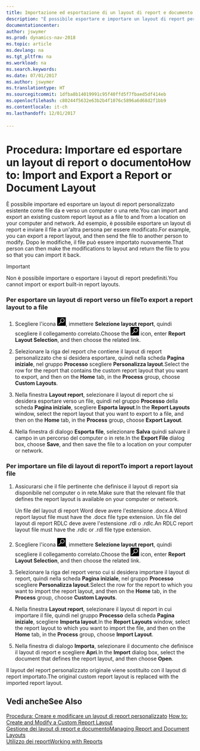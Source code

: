 ```yaml
---
title: Importazione ed esportazione di un layout di report e documento
description: "È possibile esportare e importare un layout di report personalizzato esistente come file da e verso un computer o una rete."
documentationcenter: 
author: jswymer
ms.prod: dynamics-nav-2018
ms.topic: article
ms.devlang: na
ms.tgt_pltfrm: na
ms.workload: na
ms.search.keywords: 
ms.date: 07/01/2017
ms.author: jswymer
ms.translationtype: HT
ms.sourcegitcommit: 1dfba8b14019991c95f40ffd5f7fbaed5df414eb
ms.openlocfilehash: c80244f5632e63b2b4f1076c5896a6d68d2f1bb9
ms.contentlocale: it-ch
ms.lasthandoff: 12/01/2017

---
```

# <a name="how-to-import-and-export-a-report-or-document-layout"></a><span data-ttu-id="5323d-103">Procedura: Importare ed esportare un layout di report o documento</span><span class="sxs-lookup"><span data-stu-id="5323d-103">How to: Import and Export a Report or Document Layout</span></span>
<span data-ttu-id="5323d-104">È possibile importare ed esportare un layout di report personalizzato esistente come file da e verso un computer o una rete.</span><span class="sxs-lookup"><span data-stu-id="5323d-104">You can import and export an existing custom report layout as a file to and from a location on your computer and network.</span></span> <span data-ttu-id="5323d-105">Ad esempio, è possibile esportare un layout di report e inviare il file a un'altra persona per essere modificato.</span><span class="sxs-lookup"><span data-stu-id="5323d-105">For example, you can export a report layout, and then send the file to another person to modify.</span></span> <span data-ttu-id="5323d-106">Dopo le modifiche, il file può essere importato nuovamente.</span><span class="sxs-lookup"><span data-stu-id="5323d-106">That person can then make the modifications to layout and return the file to you so that you can import it back.</span></span>  
  
> [!IMPORTANT]  
>  <span data-ttu-id="5323d-107">Non è possibile importare o esportare i layout di report predefiniti.</span><span class="sxs-lookup"><span data-stu-id="5323d-107">You cannot import or export built-in report layouts.</span></span>  
  
### <a name="to-export-a-report-layout-to-a-file"></a><span data-ttu-id="5323d-108">Per esportare un layout di report verso un file</span><span class="sxs-lookup"><span data-stu-id="5323d-108">To export a report layout to a file</span></span>  
  
1.  <span data-ttu-id="5323d-109">Scegliere l'icona ![Cerca pagina o report](media/ui-search/search_small.png "icona Cerca pagina o report"), immettere **Selezione layout report**, quindi scegliere il collegamento correlato.</span><span class="sxs-lookup"><span data-stu-id="5323d-109">Choose the ![Search for Page or Report](media/ui-search/search_small.png "Search for Page or Report icon") icon, enter **Report Layout Selection**, and then choose the related link.</span></span>  
  
2.  <span data-ttu-id="5323d-110">Selezionare la riga del report che contiene il layout di report personalizzato che si desidera esportare, quindi nella scheda **Pagina iniziale**, nel gruppo **Processo** scegliere **Personalizza layout**.</span><span class="sxs-lookup"><span data-stu-id="5323d-110">Select the row for the report that contains the custom report layout that you want to export, and then on the **Home** tab, in the **Process** group, choose **Custom Layouts**.</span></span>  
  
3.  <span data-ttu-id="5323d-111">Nella finestra **Layout report**, selezionare il layout di report che si desidera esportare verso un file, quindi nel gruppo **Processo** della scheda **Pagina iniziale**, scegliere **Esporta layout**.</span><span class="sxs-lookup"><span data-stu-id="5323d-111">In the **Report Layouts** window, select the report layout that you want to export to a file, and then on the **Home** tab, in the **Process** group, choose **Export Layout**.</span></span>  
  
4.  <span data-ttu-id="5323d-112">Nella finestra di dialogo **Esporta file**, selezionare **Salva** quindi salvare il campo in un percorso del computer o in rete.</span><span class="sxs-lookup"><span data-stu-id="5323d-112">In the **Export File** dialog box, choose **Save**, and then save the file to a location on your computer or network.</span></span>  
  
### <a name="to-import-a-report-layout-file"></a><span data-ttu-id="5323d-113">Per importare un file di layout di report</span><span class="sxs-lookup"><span data-stu-id="5323d-113">To import a report layout file</span></span>  
  
1.  <span data-ttu-id="5323d-114">Assicurarsi che il file pertinente che definisce il layout di report sia disponibile nel computer o in rete.</span><span class="sxs-lookup"><span data-stu-id="5323d-114">Make sure that the relevant file that defines the report layout is available on your computer or network.</span></span>  
  
     <span data-ttu-id="5323d-115">Un file del layout di report Word deve avere l'estensione .docx.</span><span class="sxs-lookup"><span data-stu-id="5323d-115">A Word report layout file must have the .docx file type extension.</span></span> <span data-ttu-id="5323d-116">Un file del layout di report RDLC deve avere l'estensione .rdl o .rdlc.</span><span class="sxs-lookup"><span data-stu-id="5323d-116">An RDLC report layout file must have the .rdlc or .rdl file type extension.</span></span>  
  
2.  <span data-ttu-id="5323d-117">Scegliere l'icona ![Cerca pagina o report](media/ui-search/search_small.png "icona Cerca pagina o report"), immettere **Selezione layout report**, quindi scegliere il collegamento correlato.</span><span class="sxs-lookup"><span data-stu-id="5323d-117">Choose the ![Search for Page or Report](media/ui-search/search_small.png "Search for Page or Report icon") icon, enter **Report Layout Selection**, and then choose the related link.</span></span>  
  
3.  <span data-ttu-id="5323d-118">Selezionare la riga del report verso cui si desidera importare il layout di report, quindi nella scheda **Pagina iniziale**, nel gruppo **Processo** scegliere **Personalizza layout**.</span><span class="sxs-lookup"><span data-stu-id="5323d-118">Select the row for the report to which you want to import the report layout, and then on the **Home** tab, in the **Process** group, choose **Custom Layouts**.</span></span>  
  
4.  <span data-ttu-id="5323d-119">Nella finestra **Layout report**, selezionare il layout di report in cui importare il file, quindi nel gruppo **Processo** della scheda **Pagina iniziale**, scegliere **Importa layout**.</span><span class="sxs-lookup"><span data-stu-id="5323d-119">In the **Report Layouts** window, select the report layout to which you want to import the file, and then on the **Home** tab, in the **Process** group, choose **Import Layout**.</span></span>  
  
5.  <span data-ttu-id="5323d-120">Nella finestra di dialogo **Importa**, selezionare il documento che definisce il layout di report e scegliere **Apri**.</span><span class="sxs-lookup"><span data-stu-id="5323d-120">In the **Import** dialog box, select the document that defines the report layout, and then choose **Open**.</span></span>  
  
 <span data-ttu-id="5323d-121">Il layout del report personalizzato originale viene sostituito con il layout di report importato.</span><span class="sxs-lookup"><span data-stu-id="5323d-121">The original custom report layout is replaced with the imported report layout.</span></span>  
  
## <a name="see-also"></a><span data-ttu-id="5323d-122">Vedi anche</span><span class="sxs-lookup"><span data-stu-id="5323d-122">See Also</span></span>  
 <span data-ttu-id="5323d-123">[Procedura: Creare e modificare un layout di report personalizzato](ui-how-create-custom-report-layout.md) </span><span class="sxs-lookup"><span data-stu-id="5323d-123">[How to: Create and Modify a Custom Report Layout](ui-how-create-custom-report-layout.md) </span></span>  
 [<span data-ttu-id="5323d-124">Gestione dei layout di report e documento</span><span class="sxs-lookup"><span data-stu-id="5323d-124">Managing Report and Document Layouts</span></span>](ui-manage-report-layouts.md)  
 [<span data-ttu-id="5323d-125">Utilizzo dei report</span><span class="sxs-lookup"><span data-stu-id="5323d-125">Working with Reports</span></span>](ui-work-report.md)    
